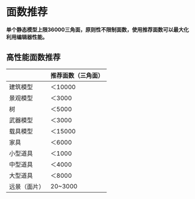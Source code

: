 # 面数推荐

**单个静态模型上限36000三角面，原则性不限制面数，使用推荐面数可以最大化利用编辑器性能。**

## 高性能面数推荐

|              | 推荐面数（三角面） |
| ------------ | ------------------ |
| 建筑模型     | ＜10000            |
| 景观模型     | ＜3000             |
| 树           | ＜5000             |
| 武器模型     | ＜3000             |
| 载具模型     | ＜15000            |
| 家具         | ＜6000             |
| 小型道具     | ＜1000             |
| 中型道具     | ＜4000             |
| 大型道具     | ＜8000             |
| 远景（面片） | 20~3000            |